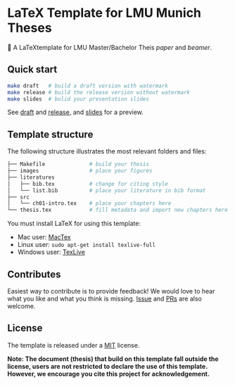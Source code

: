 # LaTeX Template for LMU Munich Theses

📔 A LaTeXtemplate for LMU Master/Bachelor Theis *paper* and *beamer*.

## Quick start

```bash
make draft   # build a draft version with watermark
make release # build the release version without watermark
make slides  # bulid your presentation slides
```

See [draft](thesis.pdf) and [release](thesis-release.pdf), and [slides](slides.pdf) for a preview.

## Template structure

The following structure illustrates the most relevant folders and files:

```bash
├── Makefile              # build your thesis
├── images                # place your figures
├── literatures           
│   ├── bib.tex           # change for citing style
│   └── list.bib          # place your literature in bib format
├── src
│   └── ch01-intro.tex    # place your chapters here
└── thesis.tex            # fill metadata and import new chapters here
```

You must install LaTeX for using this template:

- Mac user: [MacTex](https://www.tug.org/mactex/)
- Linux user: `sudo apt-get install texlive-full`
- Windows user: [TexLive](https://www.tug.org/texlive/windows.html)

## Contributes

Easiest way to contribute is to provide feedback! We would love to hear what you like and what you think is missing.
[Issue](https://github.com/changkun/lmu-thesis-latex/issues/new) and [PRs](https://github.com/changkun/lmu-thesis-latex/pulls) are also welcome.

## License

The template is released under a [MIT](./LICENSE) license.

**Note: The document (thesis) that build on this template fall outside the license, 
users are not restricted to declare the use of this template.
However, we encourage you cite this project for acknowledgement.**